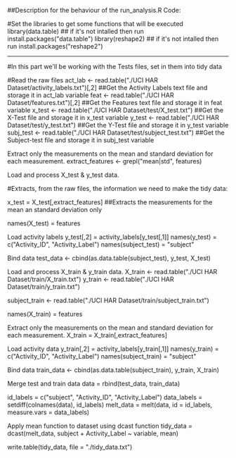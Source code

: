 ##Description for the behaviour of the run_analysis.R Code:

#Set the libraries to get some functions that will be executed 
library(data.table) ## if it's not intalled then run install.packages("data.table")
library(reshape2) ## if it's not intalled then run install.packages("reshape2")

---------------------------------------------------------------------------------------------------
#In this part we'll be working with the Tests files, set in them into tidy data

#Read the raw files 
act_lab <- read.table("./UCI HAR Dataset/activity_labels.txt")[,2] ##Get the Activity Labels text file and storage it in act_lab variable
feat <- read.table("./UCI HAR Dataset/features.txt")[,2] ##Get the Features text file and storage it in feat variable
x_test <- read.table("./UCI HAR Dataset/test/X_test.txt") ##Get the X-Test file and storage it in x_test variable
y_test <- read.table("./UCI HAR Dataset/test/y_test.txt") ##Get the Y-Test file and storage it in y_test variable
subj_test <- read.table("./UCI HAR Dataset/test/subject_test.txt") ##Get the Subject-test file and storage it in subj_test variable

 Extract only the measurements on the mean and standard deviation for each measurement.
extract_features <- grepl("mean|std", features)

 Load and process X_test & y_test data.

#Extracts, from the raw files, the information we need to make the tidy data:

x_test = X_test[,extract_features] ##Extracts the measurements for the mean an standard deviation only


names(X_test) = features


 Load activity labels
y_test[,2] = activity_labels[y_test[,1]]
names(y_test) = c("Activity_ID", "Activity_Label")
names(subject_test) = "subject"

 Bind data
test_data <- cbind(as.data.table(subject_test), y_test, X_test)

 Load and process X_train & y_train data.
X_train <- read.table("./UCI HAR Dataset/train/X_train.txt")
y_train <- read.table("./UCI HAR Dataset/train/y_train.txt")

subject_train <- read.table("./UCI HAR Dataset/train/subject_train.txt")

names(X_train) = features

 Extract only the measurements on the mean and standard deviation for each measurement.
X_train = X_train[,extract_features]

 Load activity data
y_train[,2] = activity_labels[y_train[,1]]
names(y_train) = c("Activity_ID", "Activity_Label")
names(subject_train) = "subject"

 Bind data
train_data <- cbind(as.data.table(subject_train), y_train, X_train)

 Merge test and train data
data = rbind(test_data, train_data)

id_labels   = c("subject", "Activity_ID", "Activity_Label")
data_labels = setdiff(colnames(data), id_labels)
melt_data      = melt(data, id = id_labels, measure.vars = data_labels)

 Apply mean function to dataset using dcast function
tidy_data   = dcast(melt_data, subject + Activity_Label ~ variable, mean)

write.table(tidy_data, file = "./tidy_data.txt")
